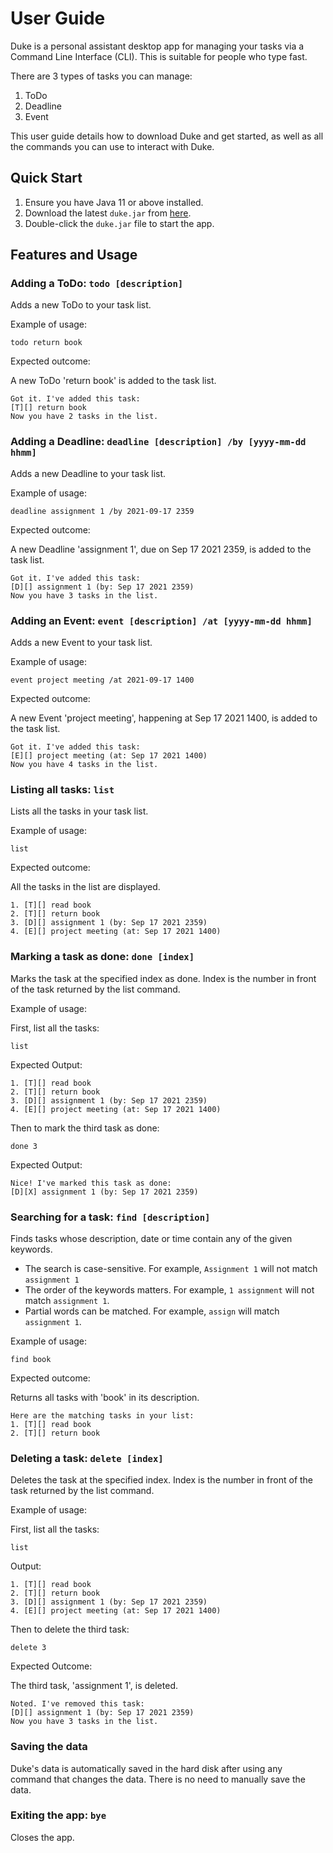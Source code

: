 # User Guide
Duke is a personal assistant desktop app for managing your tasks via a Command Line Interface (CLI). This is suitable for people who type fast.

There are 3 types of tasks you can manage:
1. ToDo
2. Deadline
3. Event

This user guide details how to download Duke and get started, as well as all the commands you can use to interact with Duke.

## Quick Start
1. Ensure you have Java 11 or above installed.
2. Download the latest `duke.jar` from [here](https://github.com/kslui99/ip/releases/tag/v0.1).
3. Double-click the `duke.jar` file to start the app.

## Features and Usage
### Adding a ToDo: ```todo [description]```
Adds a new ToDo to your task list.

Example of usage:

`todo return book`

Expected outcome:

A new ToDo 'return book' is added to the task list.

```
Got it. I've added this task:
[T][] return book
Now you have 2 tasks in the list.
```


### Adding a Deadline: ```deadline [description] /by [yyyy-mm-dd hhmm]```
Adds a new Deadline to your task list.

Example of usage:

`deadline assignment 1 /by 2021-09-17 2359`

Expected outcome:

A new Deadline 'assignment 1', due on Sep 17 2021 2359, is added to the task list.

```
Got it. I've added this task:
[D][] assignment 1 (by: Sep 17 2021 2359)
Now you have 3 tasks in the list.
```

### Adding an Event: ```event [description] /at [yyyy-mm-dd hhmm]```
Adds a new Event to your task list.

Example of usage:

`event project meeting /at 2021-09-17 1400`

Expected outcome:

A new Event 'project meeting', happening at Sep 17 2021 1400, is added to the task list.

```
Got it. I've added this task:
[E][] project meeting (at: Sep 17 2021 1400)
Now you have 4 tasks in the list.
```

### Listing all tasks: ```list```
Lists all the tasks in your task list.

Example of usage:

`list`

Expected outcome:

All the tasks in the list are displayed.

```
1. [T][] read book
2. [T][] return book
3. [D][] assignment 1 (by: Sep 17 2021 2359)
4. [E][] project meeting (at: Sep 17 2021 1400)
```

### Marking a task as done: ```done [index]```
Marks the task at the specified index as done. Index is the number in front of the task returned by the list command. 

Example of usage:

First, list all the tasks:

`list`

Expected Output:
```
1. [T][] read book
2. [T][] return book
3. [D][] assignment 1 (by: Sep 17 2021 2359)
4. [E][] project meeting (at: Sep 17 2021 1400)
```

Then to mark the third task as done:

`done 3`

Expected Output:
```
Nice! I've marked this task as done:
[D][X] assignment 1 (by: Sep 17 2021 2359)
```


### Searching for a task: ```find [description]```
Finds tasks whose description, date or time contain any of the given keywords.
* The search is case-sensitive. For example, ```Assignment 1``` will not match ```assignment 1```
* The order of the keywords matters. For example, ```1 assignment``` will not match ```assignment 1```.
* Partial words can be matched. For example, ```assign``` will match ```assignment 1```.

Example of usage:

`find book`

Expected outcome:

Returns all tasks with 'book' in its description.

```
Here are the matching tasks in your list:
1. [T][] read book
2. [T][] return book
```


### Deleting a task: ```delete [index]```
Deletes the task at the specified index. Index is the number in front of the task returned by the list command. 

Example of usage:

First, list all the tasks:

`list`

Output:
```
1. [T][] read book
2. [T][] return book
3. [D][] assignment 1 (by: Sep 17 2021 2359)
4. [E][] project meeting (at: Sep 17 2021 1400)
```

Then to delete the third task:

`delete 3`

Expected Outcome:

The third task, 'assignment 1', is deleted.

```
Noted. I've removed this task:
[D][] assignment 1 (by: Sep 17 2021 2359)
Now you have 3 tasks in the list.
```


### Saving the data
Duke's data is automatically saved in the hard disk after using any command that changes the data. There is no need to manually save the data.


### Exiting the app: `bye`
Closes the app.
